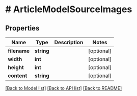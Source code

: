 # # ArticleModelSourceImages

## Properties

Name | Type | Description | Notes
------------ | ------------- | ------------- | -------------
**filename** | **string** |  | [optional]
**width** | **int** |  | [optional]
**height** | **int** |  | [optional]
**content** | **string** |  | [optional]

[[Back to Model list]](../../README.md#models) [[Back to API list]](../../README.md#endpoints) [[Back to README]](../../README.md)
